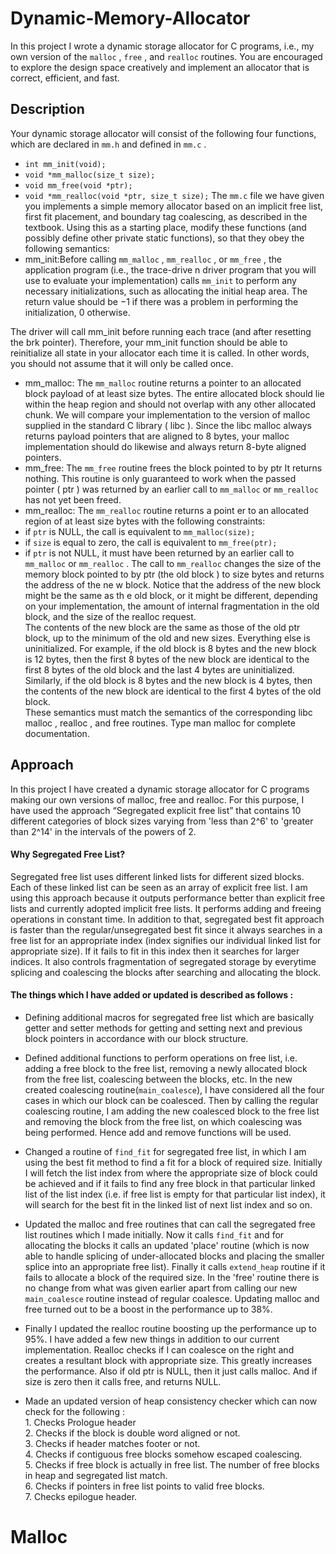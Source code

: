 # Dynamic-Memory-Allocator

In this project I wrote a dynamic storage allocator for C programs, i.e., my
own version of the `malloc`
, 
`free`
, and 
`realloc`
 routines.  You are encouraged to 
explore the design space creatively and implement an allocator 
that is correct, efficient, 
and fast. 
## Description 
Your dynamic storage allocator will consist 
of the following four functions, which are 
declared in 
`mm.h`
 and defined in 
`mm.c`
.   
* `int mm_init(void);`
* `void *mm_malloc(size_t size);`
* `void mm_free(void *ptr);`
* `void *mm_realloc(void *ptr, size_t size);`
The 
`mm.c`
 file we have given you implements a simple memory allocator based on an 
implicit free list, first fit placement, and 
boundary tag coalescing, as described in the 
textbook. Using this as a starting place, modify these functions (and possibly define 
other private 
static
 functions), so that they obey the following semantics:   
* mm_init:Before calling 
`mm_malloc`
, 
`mm_realloc`
, or 
`mm_free`
, the 
application program (i.e., the trace-drive
n driver program that you will use to 
evaluate your implementation) calls 
`mm_init` to perform any necessary 
initializations, such as allocating the initial
 heap area. The return value should be 
−1 if there was a problem in performing the initialization, 0 otherwise.

The driver will call 
mm_init
 before running each trace 
(and after resetting the 
brk
 pointer). Therefore, your 
mm_init 
function should be able to reinitialize 
all state in your allocator each time it is called. In other words, you should not 
assume that it will only be called once. 
* mm_malloc:  The 
`mm_malloc`
 routine returns a pointer
 to an allocated block 
payload of at least 
size
 bytes. The entire allocated block should lie within the 
heap region and should not overlap with
any other allocated chunk. We will 
compare your implementation to the version of 
malloc
supplied in the standard 
C library (
libc
). Since the 
libc
malloc always returns payload pointers that are 
aligned to 8 bytes, your malloc implementation should do likewise and always 
return 8-byte aligned pointers.  
* mm_free:  The 
`mm_free`
 routine frees the block pointed to by 
ptr
It returns 
nothing. This routine is only guaranteed
 to work when the passed pointer (
ptr
) 
was returned by an earlier call to 
`mm_malloc`
or 
`mm_realloc`
 has not yet been 
freed.   
* mm_realloc:  The 
`mm_realloc`
 routine returns a point
er to an allocated 
region of at least 
size 
bytes with the following constraints:   
* if 
`ptr` 
is NULL, the call is equivalent to 
`mm_malloc(size);`  
* if 
`size`
is equal to zero, the call is equivalent to 
`mm_free(ptr);`  
* if 
`ptr`
 is not NULL, it must have been
 returned by an earlier call to 
`mm_malloc`
 or 
`mm_realloc`
.  The call to 
`mm_realloc`
 changes the 
size of the memory block pointed to by 
ptr 
(the 
old block
) to 
size 
bytes and returns the address of the ne
w block. Notice that the address of 
the new block might be the same as th
e old block, or it 
might be different, 
depending on your implementation, the 
amount of internal fragmentation 
in the old block, and the size of the 
realloc
 request.   
The contents of the new block are the same as those of the old 
ptr 
block, 
up to the minimum of the old and 
new sizes. Everything else is 
uninitialized. For example, if the old 
block is 8 bytes and the new block is 
12 bytes, then the first 8 bytes of the 
new block are identical to the first 8 
bytes of the old block and the last 4 
bytes are uninitialized.  Similarly, if 
the old block is 8 bytes and the new block is 4 bytes, then the contents of 
the new block are identical to the first 4 bytes of the old block.   
These semantics must match the 
semantics of the corresponding 
libc malloc
, 
realloc
, and 
free 
routines.  Type 
man malloc 
for complete documentation.

## Approach
In this project I have created a dynamic storage allocator for C programs making our own versions of malloc, free and realloc. For this purpose, I have used the approach “Segregated explicit free list” that contains 10 different categories of block sizes varying from 'less than 2^6' to 'greater than 2^14'  in the intervals of the powers of 2.

#### Why Segregated Free List?
Segregated free list uses different linked lists for different sized blocks. Each of these linked list can be seen as an array of explicit free list. I am using this approach because it outputs performance better than explicit free lists and currently adopted implicit free lists. It performs adding and freeing operations in constant time. In addition to that, segregated best fit approach is faster than the regular/unsegregated best fit since it always searches in a free list for an appropriate index (index signifies our individual linked list for appropriate size). If it fails to fit in this index then it searches for larger indices. It also controls fragmentation of segregated storage by everytime splicing and coalescing the blocks after searching and allocating the block.

#### The things which I have added or updated is described as follows :

* Defining additional macros for segregated free list which are basically getter and setter methods for getting and setting next and previous block pointers in accordance with our block structure.

* Defined additional functions to perform operations on free list, i.e. adding a free block to the free list, removing a newly allocated block from the free list, coalescing between the blocks, etc. In the new created coalescing routine(`main_coalesce`), I have considered all the four cases in which our block can be coalesced. Then by calling the regular coalescing routine, I am adding the new coalesced block to the free list and removing the block from the free list, on which coalescing was being performed. Hence add and remove functions will be used.

* Changed a routine of `find_fit` for segregated free list, in which I am using the best fit method to find a fit for a block of required size. Initially I will fetch the list index from where the appropriate size of block could be achieved and if it fails to find any free block in that particular linked list of the list index (i.e. if free list is empty for that particular list index), it will search for the best fit in the linked list of next list index and so on.

* Updated the malloc and free routines that can call the segregated free list routines which I made initially. Now it calls `find_fit` and for allocating the blocks it calls an updated 'place' routine (which is now able to handle splicing of under-allocated blocks and placing the smaller splice into an appropriate free list). Finally it calls `extend_heap` routine if it fails to allocate a block of the required size. In the 'free' routine there is no change from what was given earlier apart from calling our new `main_coalesce` routine instead of regular coalesce. Updating malloc and free turned out to be a boost in the performance up to 38%. 

* Finally I updated the realloc routine boosting up the performance up to 95%. I have added a few new things in addition to our current implementation. Realloc checks if I can coalesce on the right and creates a resultant block with appropriate size. This greatly increases the performance. Also if old ptr is NULL, then it just calls malloc. And if size is zero then it calls free, and returns NULL.

* Made an updated version of heap consistency checker which can now check for the following : <br>
          1. Checks Prologue header <br>
          2. Checks if the block is double word aligned or not. <br>
          3. Checks if header matches footer or not. <br>
	         4. Checks if contiguous free blocks somehow escaped coalescing. <br>
	         5. Checks if free block is actually in free list. The number of free blocks in heap and segregated list match. <br>
	         6. Checks if pointers in free list points to valid free blocks. <br>
	         7. Checks epilogue header. <br>
# Malloc
